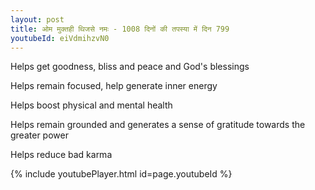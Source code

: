 ```yaml
---
layout: post
title: ओम मुक्तही थिजसे नमः - 1008 दिनों की तपस्या में दिन 799
youtubeId: eiVdmihzvN0
---
```

 
 
Helps get goodness, bliss and peace and God's blessings
 
Helps remain focused, help generate inner energy 
 
Helps boost physical and mental health 
 
Helps remain grounded and generates a sense of gratitude towards the greater power 
 
Helps reduce bad karma
 
 
 
 


{% include youtubePlayer.html id=page.youtubeId %}
 
 
